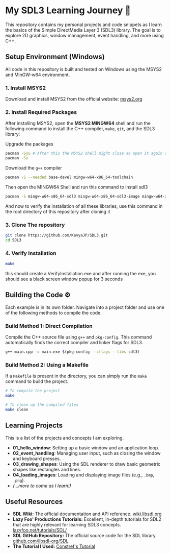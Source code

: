 # My SDL3 Learning Journey 🚀

This repository contains my personal projects and code snippets as I learn the basics of the Simple DirectMedia Layer 3 (SDL3) library. The goal is to explore 2D graphics, window management, event handling, and more using C++.

## Setup Environment (Windows)

All code in this repository is built and tested on Windows using the MSYS2 and MinGW-w64 environment.

### 1. Install MSYS2
Download and install MSYS2 from the official website: [msys2.org](https://www.msys2.org/)

### 2. Install Required Packages
After installing MSYS2, open the **MSYS2 MINGW64** shell and run the following command to install the C++ compiler, `make`, `git`, and the SDL3 library:

Upgrade the packages

```bash
pacman -Syu # After this the MSYS2 shell might close so open it again and run the next command
pacman -Su
```

Download the `g++` compiler

```bash
pacman -S --needed base-devel mingw-w64-x86_64-toolchain
```

Then open the MINGW64 Shell and run this command to install sdl3

```bash
pacman -S mingw-w64-x86_64-sdl3 mingw-w64-x86_64-sdl3-image mingw-w64-x86_64-sdl3-ttf mingw-w64-x86_64-make
```

And now to verify the installation of all these libraries, use this command in the root directory of this repository after cloning it

### 3. Clone The repository

```bash
git clone https://github.com/KavyaJP/SDL3.git
cd SDL3
```

### 4. Verify Installation

```bash
make
```

this should create a VerifyInstallation.exe and after running the exe, you should see a black screen window popup for 3 seconds

## Building the Code ⚙️

Each example is in its own folder. Navigate into a project folder and use one of the following methods to compile the code.


### Build Method 1: Direct Compilation

Compile the C++ source file using `g++` and `pkg-config`. This command automatically finds the correct compiler and linker flags for SDL3.

```bash
g++ main.cpp -o main.exe $(pkg-config --cflags --libs sdl3)
```

### Build Method 2: Using a Makefile

If a `Makefile` is present in the directory, you can simply run the `make` command to build the project.

```bash
# To compile the project
make

# To clean up the compiled files
make clean
```

## Learning Projects

This is a list of the projects and concepts I am exploring.

* **01_hello_window**: Setting up a basic window and an application loop.
* **02_event_handling**: Managing user input, such as closing the window and keyboard presses.
* **03_drawing_shapes**: Using the SDL renderer to draw basic geometric shapes like rectangles and lines.
* **04_loading_images**: Loading and displaying image files (e.g., `.bmp`, `.png`).
* *(...more to come as I learn!)*

## Useful Resources

* **SDL Wiki:** The official documentation and API reference. [wiki.libsdl.org](https://wiki.libsdl.org/)
* **Lazy Foo' Productions Tutorials:** Excellent, in-depth tutorials for SDL2 that are highly relevant for learning SDL3 concepts. [lazyfoo.net/tutorials/SDL/](https://lazyfoo.net/tutorials/SDL/)
* **SDL GitHub Repository:** The official source code for the SDL library. [github.com/libsdl-org/SDL](https://github.com/libsdl-org/SDL)
* **The Tutorial I Used:** [Constref's Tutorial](https://youtu.be/Wu2g-N5Z78Y?si=CNvzWI7Kd9m2fsxw)